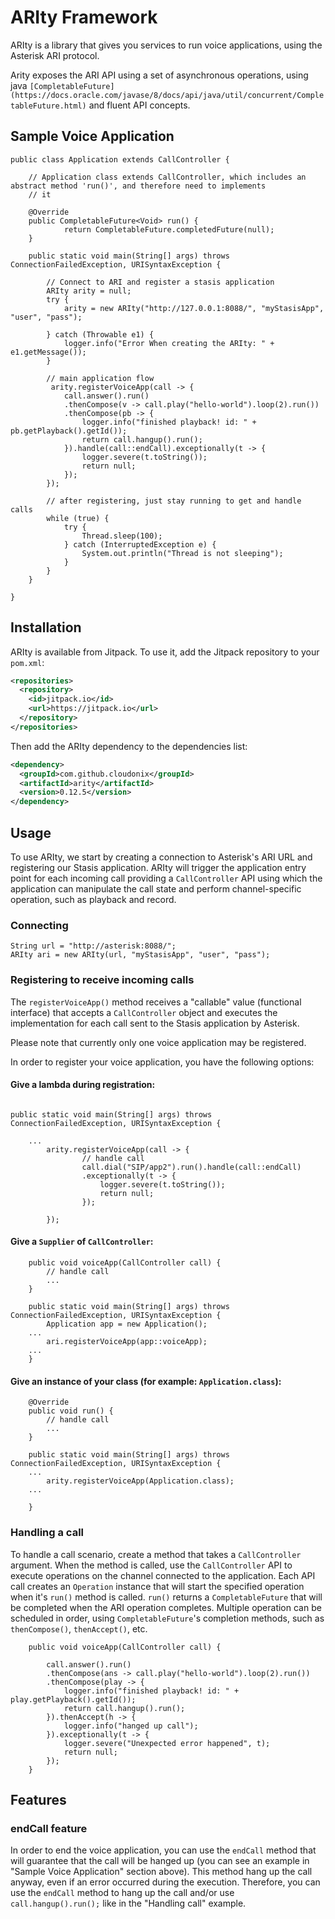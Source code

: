 # ARIty Framework
ARIty is a library that gives you services to run voice applications, using the Asterisk ARI protocol.

Arity exposes the ARI API using a set of asynchronous operations, using java
`[CompletableFuture](https://docs.oracle.com/javase/8/docs/api/java/util/concurrent/CompletableFuture.html)` and fluent API concepts.

## Sample Voice Application

```
public class Application extends CallController {

	// Application class extends CallController, which includes an abstract method 'run()', and therefore need to implements
	// it

	@Override
	public CompletableFuture<Void> run() {
			return CompletableFuture.completedFuture(null);
	}

	public static void main(String[] args) throws ConnectionFailedException, URISyntaxException {

		// Connect to ARI and register a stasis application
		ARIty arity = null;
		try {
			arity = new ARIty("http://127.0.0.1:8088/", "myStasisApp", "user", "pass");

		} catch (Throwable e1) {
			logger.info("Error When creating the ARIty: " + e1.getMessage());
		}

		// main application flow
	     arity.registerVoiceApp(call -> {
			call.answer().run()
			.thenCompose(v -> call.play("hello-world").loop(2).run())
			.thenCompose(pb -> {
				logger.info("finished playback! id: " + pb.getPlayback().getId());
				return call.hangup().run();
			}).handle(call::endCall).exceptionally(t -> {
				logger.severe(t.toString());
				return null;
			});
		});

        // after registering, just stay running to get and handle calls
		while (true) {
			try {
				Thread.sleep(100);
			} catch (InterruptedException e) {
				System.out.println("Thread is not sleeping");
			}
		}
	}

}
```

## Installation

ARIty is available from Jitpack. To use it, add the Jitpack repository to your `pom.xml`:

```xml
<repositories>
  <repository>
    <id>jitpack.io</id>
    <url>https://jitpack.io</url>
  </repository>
</repositories>
```

Then add the ARIty dependency to the dependencies list:

```xml
<dependency>
  <groupId>com.github.cloudonix</groupId>
  <artifactId>arity</artifactId>
  <version>0.12.5</version>
</dependency>
```

## Usage

To use ARIty, we start by creating a connection to Asterisk's ARI URL and registering our Stasis application.
ARIty will trigger the application entry point for each incoming call providing a `CallController` API using which the application
can manipulate the call state and perform channel-specific operation, such as playback and record.

### Connecting

```
String url = "http://asterisk:8088/";
ARIty ari = new ARIty(url, "myStasisApp", "user", "pass");
```
### Registering to receive incoming calls

The `registerVoiceApp()` method receives a "callable" value (functional interface) that accepts a `CallController` object and executes
the implementation for each call sent to the Stasis application by Asterisk.

Please note that currently only one voice application may be registered.

In order to register your voice application, you have the following options:

#### Give a lambda during registration:

```

public static void main(String[] args) throws ConnectionFailedException, URISyntaxException {

	...
		arity.registerVoiceApp(call -> {
				// handle call
				call.dial("SIP/app2").run().handle(call::endCall)
				.exceptionally(t -> {
					logger.severe(t.toString());
					return null;
				});

		});

```

#### Give a `Supplier` of `CallController`:

```
	public void voiceApp(CallController call) {
		// handle call
		...
	}

	public static void main(String[] args) throws ConnectionFailedException, URISyntaxException {
	    Application app = new Application();
	...
		ari.registerVoiceApp(app::voiceApp);
	...
	}
```
#### Give an instance of your class (for example: `Application.class`):

```
	@Override
	public void run() {
		// handle call
		...
	}

	public static void main(String[] args) throws ConnectionFailedException, URISyntaxException {
	...
		arity.registerVoiceApp(Application.class);
	...

	}
```

### Handling a call
To handle a call scenario, create a method that takes a `CallController` argument. When the method is called, use the `CallController`
API to execute operations on the channel connected to the application. Each API call creates an `Operation` instance that will start
the specified operation when it's `run()` method is called. `run()` returns a `CompletableFuture` that will be completed when the ARI
operation completes. Multiple operation can be scheduled in order, using `CompletableFuture`'s completion methods, such as
`thenCompose()`, `thenAccept()`, etc.

```
	public void voiceApp(CallController call) {

		call.answer().run()
		.thenCompose(ans -> call.play("hello-world").loop(2).run())
		.thenCompose(play -> {
			logger.info("finished playback! id: " + play.getPlayback().getId());
			return call.hangup().run();
		}).thenAccept(h -> {
			logger.info("hanged up call");
		}).exceptionally(t -> {
			logger.severe("Unexpected error happened", t);
			return null;
		});
	}

```
## Features

### endCall feature
In order to end the voice application, you can use the `endCall` method that will guarantee that the call will be hanged up (you
can see an example in "Sample Voice Application" section above). This method hang up the call anyway, even if an error occurred
during the execution.
Therefore, you can use the `endCall` method to hang up the call and/or use `call.hangup().run();` like in the "Handling call" example.

